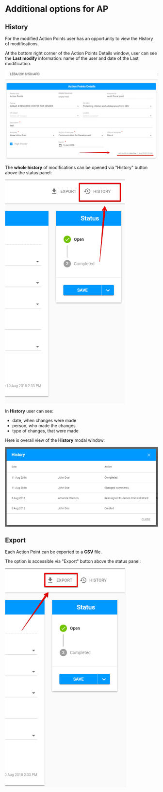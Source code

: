 # Additional options for AP

## **History**

For the modified Action Points user has an opportunity to view the History of modifications. 

At the bottom right corner of the Action Points Details window, user can see the **Last modify** information: name of the user and date of the Last modification. 

![Last modify at the bottom of Action Points Details](../../.gitbook/assets/9%20%281%29.png)

The **whole history** of modifications can be opened via "History" button above the status panel:

![History button](../../.gitbook/assets/21%20%281%29.png)

In **History** user can see:

* date, when changes were made
* person, who made the changes
* type of changes, that were made

Here is overall view of the **History** modal window:

![History of the Action Point](../../.gitbook/assets/2018-09-07_1318.png)

## Export

Each Action Point can be exported to a **CSV** file.

The option is accessible via "Export" button above the status panel:

![Export button](../../.gitbook/assets/23.png)

  
  


  


